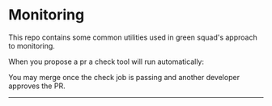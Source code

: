 # Monitoring

This repo contains some common utilities used in green squad's approach to monitoring.

When you propose a pr a check tool will run automatically:

You may merge once the check job is passing and another developer approves the PR.

---

